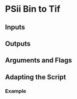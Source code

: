 # PSii Bin to Tif

## Inputs

## Outputs

## Arguments and Flags
       
## Adapting the Script
                                        
### Example
